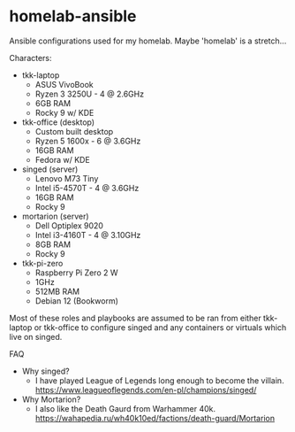 # homelab-ansible
Ansible configurations used for my homelab. Maybe 'homelab' is a stretch...

Characters:
- tkk-laptop 
    - ASUS VivoBook 
    - Ryzen 3 3250U - 4 @ 2.6GHz 
    - 6GB RAM
    - Rocky 9 w/ KDE
- tkk-office (desktop) 
    - Custom built desktop
    - Ryzen 5 1600x - 6 @ 3.6GHz
    - 16GB RAM
    - Fedora w/ KDE
- singed (server)
    - Lenovo M73 Tiny
    - Intel i5-4570T - 4 @ 3.6GHz
    - 16GB RAM
    - Rocky 9
- mortarion (server)
  - Dell Optiplex  9020
  - Intel i3-4160T - 4 @ 3.10GHz
  - 8GB RAM
  - Rocky 9
- tkk-pi-zero 
  - Raspberry Pi Zero 2 W
  - 1GHz
  - 512MB RAM
  - Debian 12 (Bookworm)

Most of these roles and playbooks are assumed to be ran from either tkk-laptop or tkk-office to configure singed and any containers or virtuals which live on singed.

FAQ
- Why singed? 
  - I have played League of Legends long enough to become the villain. https://www.leagueoflegends.com/en-pl/champions/singed/
- Why Mortarion?
  - I also like the Death Gaurd from Warhammer 40k. https://wahapedia.ru/wh40k10ed/factions/death-guard/Mortarion
